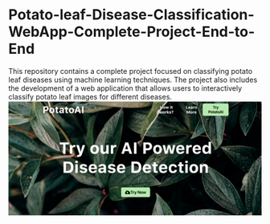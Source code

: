 # Potato-leaf-Disease-Classification-WebApp-Complete-Project-End-to-End
This repository contains a complete project focused on classifying potato leaf diseases using machine learning techniques. The project also includes the development of a web application that allows users to interactively classify potato leaf images for different diseases.
![Alt Text](2023-08-20_19-38-49.png)
